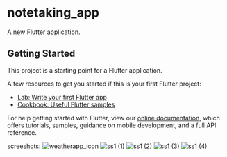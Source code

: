 # notetaking_app

A new Flutter application.

## Getting Started

This project is a starting point for a Flutter application.

A few resources to get you started if this is your first Flutter project:

- [Lab: Write your first Flutter app](https://flutter.dev/docs/get-started/codelab)
- [Cookbook: Useful Flutter samples](https://flutter.dev/docs/cookbook)

For help getting started with Flutter, view our
[online documentation](https://flutter.dev/docs), which offers tutorials,
samples, guidance on mobile development, and a full API reference.

screeshots:
![weatherapp_icon](https://user-images.githubusercontent.com/73757387/103984918-ccaaca80-51a9-11eb-8305-8ddef758ac2e.PNG)
![ss1 (1)](https://user-images.githubusercontent.com/73757387/104086788-a7d35780-527c-11eb-8ae2-13477336cdac.jpg)
![ss1 (2)](https://user-images.githubusercontent.com/73757387/104086792-b0c42900-527c-11eb-8c78-8ea6f231f2bb.jpg)
![ss1 (3)](https://user-images.githubusercontent.com/73757387/104086796-b752a080-527c-11eb-8e8c-0de44e6f03ab.jpg)
![ss1 (4)](https://user-images.githubusercontent.com/73757387/104086799-bcafeb00-527c-11eb-9f1d-a83015aa6ed6.jpg)

